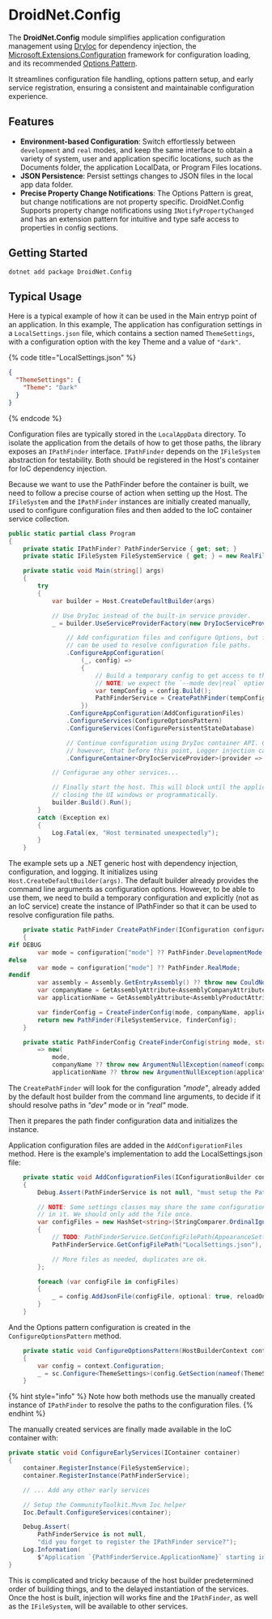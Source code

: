 # DroidNet.Config

The **DroidNet.Config** module simplifies application configuration management
using [DryIoc](https://github.com/dadhi/DryIoc) for dependency injection, the
[Microsoft.Extensions.Configuration](https://learn.microsoft.com/en-us/dotnet/api/microsoft.extensions.options?view=net-8.0-pp)
framework for configuration loading, and its recommended [Options
Pattern](https://learn.microsoft.com/en-us/dotnet/core/extensions/options).

It streamlines configuration file handling, options pattern setup, and early
service registration, ensuring a consistent and maintainable configuration
experience.

## Features

- **Environment-based Configuration**: Switch effortlessly between `development`
  and `real` modes, and keep the same interface to obtain a variety of system,
  user and application specific locations, such as the Documents folder, the
  application LocalData, or Program Files locations.
- **JSON Persistence**: Persist settings changes to JSON files in the local app
  data folder.
- **Precise Property Change Notifications**: The Options Pattern is great, but
  change notifications are not property specific. DroidNet.Config Supports
  property change notifications using `INotifyPropertyChanged` and has an
  extension pattern for intuitive and type safe access to properties in config
  sections.

## Getting Started

```shell
dotnet add package DroidNet.Config
```

## Typical Usage

Here is a typical example of how it can be used in the Main entryp point of an
application. In this example, The application has configuration settings in a
`LocalSettings.json` file, which contains a section named `ThemeSettings`, with
a configuration option with the key Theme and a value of `"dark"`.

{% code title="LocalSettings.json" %}

```json
{
  "ThemeSettings": {
    "Theme": "Dark"
  }
}
```

{% endcode %}

Configuration files are typically stored in the `LocalAppData` directory. To
isolate the application from the details of how to get those paths, the library
exposes an `IPathFinder` interface. `IPathFinder` depends on the `IFileSystem`
abstraction for testability. Both should be registered in the Host's container
for IoC dependency injection.

Because we want to use the PathFinder before the container is built, we need to
follow a precise course of action when setting up the Host. The `IFileSystem`
and the `IPathFinder` instances are initially created manually, used to
configure configuration files and then added to the IoC container service
collection.

```csharp
public static partial class Program
{
    private static IPathFinder? PathFinderService { get; set; }
    private static IFileSystem FileSystemService { get; } = new RealFileSystem();

    private static void Main(string[] args)
    {
        try
        {
            var builder = Host.CreateDefaultBuilder(args)

            // Use DryIoc instead of the built-in service provider.
            _ = builder.UseServiceProviderFactory(new DryIocServiceProviderFactory(new Container()))

                // Add configuration files and configure Options, but first, initialize the IPathFinder instance, so it
                // can be used to resolve configuration file paths.
                .ConfigureAppConfiguration(
                    (_, config) =>
                    {
                        // Build a temporary config to get access to the command line arguments.
                        // NOTE: we expect the `--mode dev|real` optional argument.
                        var tempConfig = config.Build();
                        PathFinderService = CreatePathFinder(tempConfig);
                    })
                .ConfigureAppConfiguration(AddConfigurationFiles)
                .ConfigureServices(ConfigureOptionsPattern)
                .ConfigureServices(ConfigurePersistentStateDatabase)

                // Continue configuration using DryIoc container API. Configure early services, including Logging. Note
                // however, that before this point, Logger injection cannot be used.
                .ConfigureContainer<DryIocServiceProvider>(provider => ConfigureEarlyServices(provider.Container));

            // Configurae any other services...

            // Finally start the host. This will block until the application lifetime is terminated through CTRL+C,
            // closing the UI windows or programmatically.
            builder.Build().Run();
        }
        catch (Exception ex)
        {
            Log.Fatal(ex, "Host terminated unexpectedly");
        }
    }
```

The example sets up a .NET generic host with dependency injection,
configuration, and logging. It initializes using
`Host.CreateDefaultBuilder(args)`. The default builder already provides the
command line arguments as configuration options. However, to be able to use
them, we need to build a temporary configuration and explicitly (not as an IoC
service) create the instance of IPathFinder so that it can be used to resolve
configuration file paths.

```csharp
    private static PathFinder CreatePathFinder(IConfiguration configuration)
    {
#if DEBUG
        var mode = configuration["mode"] ?? PathFinder.DevelopmentMode;
#else
        var mode = configuration["mode"] ?? PathFinder.RealMode;
#endif
        var assembly = Assembly.GetEntryAssembly() ?? throw new CouldNotIdentifyMainAssemblyException();
        var companyName = GetAssemblyAttribute<AssemblyCompanyAttribute>(assembly)?.Company;
        var applicationName = GetAssemblyAttribute<AssemblyProductAttribute>(assembly)?.Product;

        var finderConfig = CreateFinderConfig(mode, companyName, applicationName);
        return new PathFinder(FileSystemService, finderConfig);
    }

    private static PathFinderConfig CreateFinderConfig(string mode, string? companyName, string? applicationName)
        => new(
            mode,
            companyName ?? throw new ArgumentNullException(nameof(companyName)),
            applicationName ?? throw new ArgumentNullException(applicationName));
```

The `CreatePathFinder` will look for the configuration _"mode"_, already added
by the default host builder from the command line arguments, to decide if it
should resolve paths in _"dev"_ mode or in _"real"_ mode.

Then it prepares the path finder configuration data and initializes the
instance.

Application configuration files are added in the `AddConfigurationFiles` method.
Here is the example's implementation to add the LocalSettings.json file:

```csharp
    private static void AddConfigurationFiles(IConfigurationBuilder config)
    {
        Debug.Assert(PathFinderService is not null, "must setup the PathFinderService before adding config files");

        // NOTE: Some settings classes may share the same configuration file, and only use a section
        // in it. We should only add the file once.
        var configFiles = new HashSet<string>(StringComparer.OrdinalIgnoreCase)
        {
            // TODO: PathFinderService.GetConfigFilePath(AppearanceSettings.ConfigFileName),
            PathFinderService.GetConfigFilePath("LocalSettings.json"),

            // More files as needed, duplicates are ok.
        };

        foreach (var configFile in configFiles)
        {
            _ = config.AddJsonFile(configFile, optional: true, reloadOnChange: true);
        }
    }
```

And the Options pattern configuration is created in the
`ConfigureOptionsPattern` method.

```csharp
    private static void ConfigureOptionsPattern(HostBuilderContext context, IServiceCollection sc)
    {
        var config = context.Configuration;
        _ = sc.Configure<ThemeSettings>(config.GetSection(nameof(ThemeSettings)));
    }
```

{% hint style="info" %} Note how both methods use the manually created instance
of `IPathFinder` to resolve the paths to the configuration files. {% endhint %}

The manually created services are finally made available in the IoC container
with:

```csharp
private static void ConfigureEarlyServices(IContainer container)
{
    container.RegisterInstance(FileSystemService);
    container.RegisterInstance(PathFinderService);

    // ... Add any other early services

    // Setup the CommunityToolkit.Mvvm Ioc helper
    Ioc.Default.ConfigureServices(container);

    Debug.Assert(
        PathFinderService is not null,
        "did you forget to register the IPathFinder service?");
    Log.Information(
        $"Application `{PathFinderService.ApplicationName}` starting in `{PathFinderService.Mode}` mode");
}
```

This is complicated and tricky because of the host builder predetermined order
of building things, and to the delayed instantiation of the services. Once the
host is built, injection will works fine and the `IPathFinder`, as well as the
`IFileSystem`, will be available to other services.

